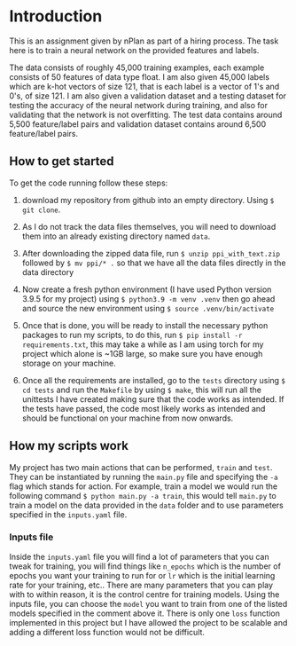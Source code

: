 # Introduction

This is an assignment given by nPlan as part of a hiring process. The
task here is to train a neural network on the provided features and
labels. 

The data consists of roughly 45,000 training examples, each example 
consists of 50 features of data type float. I am also given 45,000 
labels which are k-hot vectors of size 121, that is each label is a 
vector
of 1's and 0's, of size 121. I am also given a validation dataset and a
testing dataset for testing the accuracy of the neural network during
training, and also for validating that the network is not
overfitting. The test data contains around 5,500 feature/label pairs
and validation
dataset contains around 6,500 feature/label pairs.

## How to get started

To get the code running follow these steps: 
1) download my repository from github into an empty directory.
Using `$ git clone`.

2) As I do not track the data files themselves, you will need to 
download them into an already existing directory named `data`.

3) After downloading the zipped data file, run
`$ unzip ppi_with_text.zip` followed by
`$ mv ppi/* .`
so that we have all the data files directly in the data directory

4) Now create a fresh python environment (I have used Python version
3.9.5 for my project) using 
`$ python3.9 -m venv .venv` then go ahead and source the new environment
using `$ source .venv/bin/activate`

5) Once that is done, you will be ready to install the necessary python 
packages to run my scripts, to do this, run
`$ pip install -r requirements.txt`,
this may take a while as I am using torch
for my project which alone is ~1GB large, so make sure you have 
enough storage on your machine.

6) Once all the requirements are installed, go to the `tests` directory
using `$ cd tests` and run the `Makefile` by using 
`$ make`, this will run all the
unittests I have created making sure that the code works as intended.
If the tests have passed, the code most likely works as intended and 
should be functional on your machine from now onwards.

## How my scripts work

My project has two main actions that can be performed, `train` and
`test`. They can be instantiated by running the `main.py` file
and specifying the `-a` flag which stands for action. For example,
train a model 
we would run the following command `$ python main.py -a train`, this
would tell `main.py` to train a model on the data provided in the 
`data` folder and to use parameters specified in the `inputs.yaml` 
file. 

### Inputs file
Inside the `inputs.yaml` file you will find a lot 
of parameters that you can tweak for training, you will find things
like `n_epochs` which is the number of epochs you want your training
to run for or `lr` which is the initial learning rate for your
training, etc.. There are many parameters that you can play with 
to within reason, it is the control centre for training models. 
Using the inputs file, you can choose the `model` you want to train
from one of the listed models specified in the comment above it.
There is only one `loss` function implemented in this project but I 
have allowed the project to be scalable and adding a different
loss function would not be difficult.
